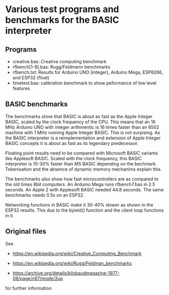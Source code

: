 # Various test programs and benchmarks for the BASIC interpreter

## Programs 

- creative.bas: Creative computing benchmark
- rfbench[1-8].bas: Rugg/Feldmann benchmarks 
- rfbench.txt: Results for Arduino UNO (integer), Arduino Mega, ESP8266, and ESP32 (float)
- timetest.bas: calibration benchmark to show peformance of low level features

## BASIC benchmarks 

The benchmarks show that BASIC is about as fast as the Apple Integer BASIC, scaled by the clock frequency of the CPU. This means that an 16 MHz Arduino UNO with integer arithmentic is 16 times faster than an 6502 machine with 1 MHz running Apple Integer BASIC. This is not surpising. As the BASIC interpreter is a reimplementation and extension of Apple Integer BASIC concepts it is about as fast as its legendary predecessor.

Floating point results need to be compared with Microsoft BASIC variants like Applesoft BASIC. Scaled with the clock frequency, this BASIC interpreter is 10-30% faster than MS BASIC depending on the bechmark. Tokenisation and the absence of dynamic memory mechanims explain this.

The benchmarks also show how fast microcontrollers are as compared to the old times 8bit computers. An Arduino Mega runs rfbench7.bas in 2.5 seconds. An Apple 2 with Applesoft BASIC needed 44.8 seconds. The same benchmarks needs 0.5s on an ESP32. 

Networking functions in BASIC make it 30-40% slower as shown in the ESP32 results. This due to the byield() function and the client loop functions in it. 


## Original files

See 

- https://en.wikipedia.org/wiki/Creative_Computing_Benchmark

- https://en.wikipedia.org/wiki/Rugg/Feldman_benchmarks

- https://archive.org/details/kilobaudmagazine-1977-06/page/n67/mode/2up


for further information
